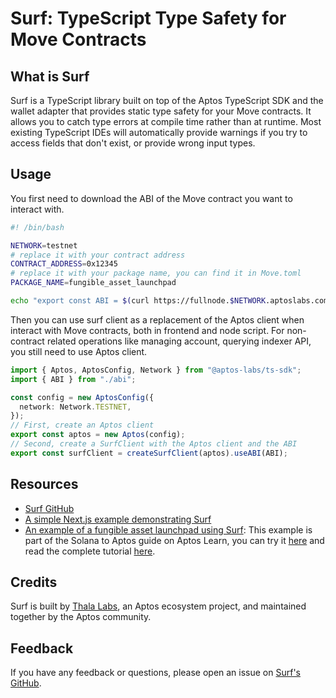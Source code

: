 # Surf: TypeScript Type Safety for Move Contracts

## What is Surf

Surf is a TypeScript library built on top of the Aptos TypeScript SDK and the wallet adapter that provides static type safety for your Move contracts. It allows you to catch type errors at compile time rather than at runtime. Most existing TypeScript IDEs will automatically provide warnings if you try to access fields that don't exist, or provide wrong input types.

## Usage

You first need to download the ABI of the Move contract you want to interact with. 

```bash gen_abi.sh
#! /bin/bash

NETWORK=testnet
# replace it with your contract address
CONTRACT_ADDRESS=0x12345
# replace it with your package name, you can find it in Move.toml
PACKAGE_NAME=fungible_asset_launchpad

echo "export const ABI = $(curl https://fullnode.$NETWORK.aptoslabs.com/v1/accounts/$CONTRACT_ADDRESS/module/$PACKAGE_NAME | sed -n 's/.*"abi":\({.*}\).*}$/\1/p') as const" > src/utils/abi.ts
```

Then you can use surf client as a replacement of the Aptos client when interact with Move contracts, both in frontend and node script. For non-contract related operations like managing account, querying indexer API, you still need to use Aptos client. 

```ts src/utils/aptos.ts
import { Aptos, AptosConfig, Network } from "@aptos-labs/ts-sdk";
import { ABI } from "./abi";

const config = new AptosConfig({
  network: Network.TESTNET,
});
// First, create an Aptos client
export const aptos = new Aptos(config);
// Second, create a SurfClient with the Aptos client and the ABI
export const surfClient = createSurfClient(aptos).useABI(ABI);
```

## Resources
- [Surf GitHub](https://github.com/ThalaLabs/surf)
- [A simple Next.js example demonstrating Surf](https://github.com/ThalaLabs/surf/tree/main/example)
- [An example of a fungible asset launchpad using Surf](https://github.com/aptos-labs/move-by-examples/tree/main/fungible-asset-launchpad): This example is part of the Solana to Aptos guide on Aptos Learn, you can try it [here](https://fungible-asset-launchpad.vercel.app/) and read the complete tutorial [here](https://staging.learn.aptoslabs.com/example/solana-to-aptos-2/fa-launchpad/demo).

## Credits

Surf is built by [Thala Labs](https://thala.fi/), an Aptos ecosystem project, and maintained together by the Aptos community. 

## Feedback

If you have any feedback or questions, please open an issue on [Surf's GitHub](https://github.com/ThalaLabs/surf/issues).
